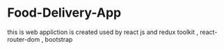 # Food-Delivery-App
this is web appliction is created used by react js and redux toolkit , react-router-dom , bootstrap
